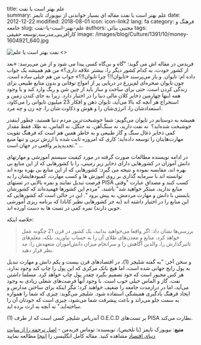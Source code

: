 title: علم بهتر است یا نفت  
summary: علم بهتر است یا نفت  مقاله اي  بسیار خواندنی از نيويورك تایمز
date: 2012-12-22
modified: 2018-08-01
icon:  icon-link2
lang: fa
category: فرهنگ و جامعه
slug: علم-بهتر-است-یا-نفت
authors: مجتبی بنائی
tags: کارآفرینی,مدرسه,توسعه حقیقی
image: /images/blog/Culture/1391/10/money-1604921_640.jpg

![  نفت بهتر است یا علم <>]({static}/images/blog/Culture/1391/10/money-1604921_640.jpg)


فریدمن در مقاله اش می گوید:
"گاه و بی‌گاه کسی پیدا می شود و از من می‌پرسد: «بعد از کشور خودت، به کدام کشور دیگر را، بیشتر علاقه داری؟»
من هم همیشه یک جواب داده ام: تایوان.
و باز می‌پرسند «تایوان!!؟ چرا تایوان!!؟»
جواب من هم خیلی ساده است. چون تایوان صخره‌ای لم‌یزرع در دریایی پر از امواج توفانی و بدون منابع طبیعی برای زندگی کردن است. حتی برای ساخت و ساز باید از چین شن و ریگ وارد کند و با وجود همه اینها چهارمین ذخایر کلان مالی دنیا را در اختیار دارد. زیرا به جای کندن زمین و استخراج هر آنچه که بالا می‌آید، ‌تایوان ذهن و افکار 23 میلیون تایوانی را می‌کاود‌، استعدادشان را، انرژی‌‌شان را و هوش و ذکاوت شان را. چه زن و چه مرد.

همیشه به دوستانم در تایوان می‌گویم:‌ شما خوشبخت‌ترین مردم دنیا هستید، چطور اینقدر خوشبخت شده‌اید؟ ‌ نه نفت دارید،‌ نه سنگ‌آهن، نه جنگل، ‌نه الماس،‌ نه طلا، ‌فقط مقدار کمی ذخایر ذغال سنگ و گاز طبیعی ‌و به خاطر همین هم است که فرهنگ تقویت مهارت‌هایتان را توسعه داده‌اید؛ کاری که امروزه ثابت شده با ارزش ترین و تنها منبع تجدیدپذیر واقعی در جهان است." ...

در ادامه نویسنده مطالعات صورت گرفته در مورد کیفیت سیستم آموزشی و مهارتهای دانش آموزان در کشورهایی دارای ذخایر زیر زمینی، را با کشورهایی که از این منابع بی بهره اند، مقایسه نموده و نتیجه می گیرد: کشورهایی که از این منابع بی بهره بوده اند توانسته اند با سرمایه گذاری بر روی آموزش ها و کسب مهارت، کمبودهایشان را به فرصت تبدیل نمایند و نمره بالایی در تستهای PISA کسب کنند و مصداق عبارت "وقتی منابع ندارید، مبتکر خواهید شد" باشند، "مردم این کشورها فهمیده‌اند که کشورشان بایستی با دانش و مهارت مردمش، به پیش برود ". این در حالی است که کشورهایی که این منابع را در اختیار داشته اند (به جز کشورهایی نظیر کانادا که برنامه ریزی آموزشی خوبی دارند) نمره کمی در تست ها به دست آورده اند.

خلاصه اینکه:

> بررسی‌ها نشان داد: اگر واقعا می‌خواهید بدانید، یک کشور در قرن 21 چگونه عمل خواهد کرد،‌ منابع و معدن‌های طلای آن را به حساب نیاورید،‌ بلکه، معلم‌های تاثیرگذارش را، ‌والدین آگاهش را و سرانجام میزان دانش‌آموزان متعهدش را، مد نظر قرار دهید.

و سخن آخر:
"به گفته شلیچر (1)، در اقتصادهای قرن بیست و یکم دانش و مهارت تبدیل به پول رایج جهانی ‌شده است، ‌اما هیچ بانک مرکزی که این پول را چاپ کند وجود ندارد. هر کس مجبور است که خود تصمیم بگیرد چقدر پول چاپ خواهد کرد. مسلما داشتن نفت، ‌گاز و الماس خیلی خوب است. با وجود آنها فرصت‌های شغلی زیادی به وجود می‌آید، اما در درازمدت جامعه را ضعیف خواهند کرد؛ مگر اینکه برای ساختن مدارس و ایجاد فرهنگ یادگیری همیشگی استفاده شود. شلیچر می‌گوید: چیزی که شما را همواره به سمت جلو می‌راند و باعث پیشرفت شما می‌شود، چیزی است که خودتان آن را ساخته‌اید." نه آنچه به ارث برده اید.

(1) آندریاس شلیچر کسی است که از طرف O.E.C.D بر تست‌های PISA نظارت می‌کند.

**منبع**: نیویورک تایمز (با تلخیص)، نویسنده: توماس فریدمن - [اصل ترجمه را از سایت دنیای اقتصاد](https://donya-e-eqtesad.com/%D8%A8%D8%AE%D8%B4-%D8%A7%D9%86%D8%AF%DB%8C%D8%B4%D9%87-%D8%A7%D9%82%D8%AA%D8%B5%D8%A7%D8%AF-23/444109-%D8%B9%D9%84%D9%85-%D8%A8%D9%87%D8%AA%D8%B1-%D8%A7%D8%B3%D8%AA-%DB%8C%D8%A7-%D9%86%D9%81%D8%AA) مشاهده کنید.
مقاله کامل انگلیسی را [اینجا](https://www.nytimes.com/2012/03/11/opinion/sunday/friedman-pass-the-books-hold-the-oil.html) مطالعه نمایید


